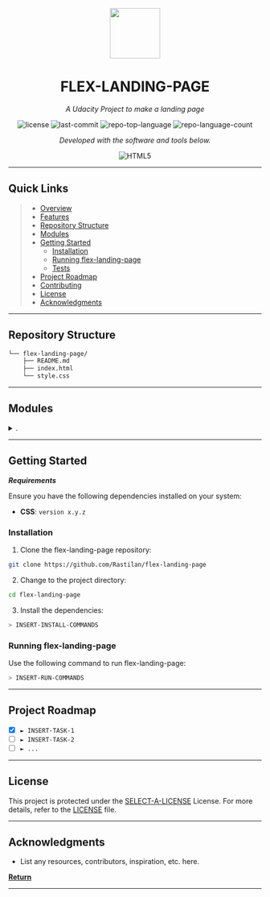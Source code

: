 <p align="center">
  <img src="https://img.icons8.com/external-tal-revivo-regular-tal-revivo/96/external-readme-is-a-easy-to-build-a-developer-hub-that-adapts-to-the-user-logo-regular-tal-revivo.png" width="100" />
</p>
<p align="center">
    <h1 align="center">FLEX-LANDING-PAGE</h1>
</p>
<p align="center">
    <em>A Udacity Project to make a landing page</em>
</p>
<p align="center">
	<img src="https://img.shields.io/github/license/Rastilan/flex-landing-page?style=flat&color=0080ff" alt="license">
	<img src="https://img.shields.io/github/last-commit/Rastilan/flex-landing-page?style=flat&logo=git&logoColor=white&color=0080ff" alt="last-commit">
	<img src="https://img.shields.io/github/languages/top/Rastilan/flex-landing-page?style=flat&color=0080ff" alt="repo-top-language">
	<img src="https://img.shields.io/github/languages/count/Rastilan/flex-landing-page?style=flat&color=0080ff" alt="repo-language-count">
<p>
<p align="center">
		<em>Developed with the software and tools below.</em>
</p>
<p align="center">
	<img src="https://img.shields.io/badge/HTML5-E34F26.svg?style=flat&logo=HTML5&logoColor=white" alt="HTML5">
</p>
<hr>

##  Quick Links

> - [ Overview](#-overview)
> - [ Features](#-features)
> - [ Repository Structure](#-repository-structure)
> - [ Modules](#-modules)
> - [ Getting Started](#-getting-started)
>   - [ Installation](#-installation)
>   - [ Running flex-landing-page](#-running-flex-landing-page)
>   - [ Tests](#-tests)
> - [ Project Roadmap](#-project-roadmap)
> - [ Contributing](#-contributing)
> - [ License](#-license)
> - [ Acknowledgments](#-acknowledgments)

---


##  Repository Structure

```sh
└── flex-landing-page/
    ├── README.md
    ├── index.html
    └── style.css
```

---

##  Modules

<details closed><summary>.</summary>

| File                                                                               | Summary                                |
| ---                                                                                | ---                                    |
| [index.html](https://github.com/Rastilan/flex-landing-page/blob/master/index.html) |  `index.html` |
| [style.css](https://github.com/Rastilan/flex-landing-page/blob/master/style.css)   |  `style.css`  |

</details>

---

##  Getting Started

***Requirements***

Ensure you have the following dependencies installed on your system:

* **CSS**: `version x.y.z`

###  Installation

1. Clone the flex-landing-page repository:

```sh
git clone https://github.com/Rastilan/flex-landing-page
```

2. Change to the project directory:

```sh
cd flex-landing-page
```

3. Install the dependencies:

```sh
> INSERT-INSTALL-COMMANDS
```

###  Running flex-landing-page

Use the following command to run flex-landing-page:

```sh
> INSERT-RUN-COMMANDS
```


---

##  Project Roadmap

- [X] `► INSERT-TASK-1`
- [ ] `► INSERT-TASK-2`
- [ ] `► ...`

---

##  License

This project is protected under the [SELECT-A-LICENSE](https://choosealicense.com/licenses) License. For more details, refer to the [LICENSE](https://choosealicense.com/licenses/) file.

---

##  Acknowledgments

- List any resources, contributors, inspiration, etc. here.

[**Return**](#-quick-links)

---
